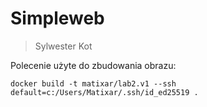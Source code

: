 # Simpleweb
> Sylwester Kot

Polecenie użyte do zbudowania obrazu:

```
docker build -t matixar/lab2.v1 --ssh default=c:/Users/Matixar/.ssh/id_ed25519 .
```
